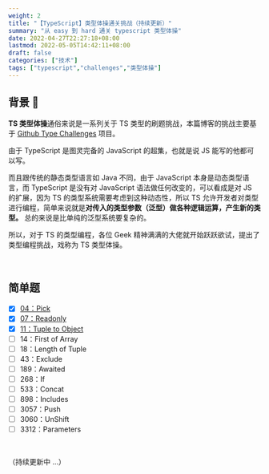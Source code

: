 ```yaml
---
weight: 2
title: "【TypeScript】类型体操通关挑战（持续更新）"
summary: "从 easy 到 hard 通关 typescript 类型体操"
date: 2022-04-27T22:27:18+08:00
lastmod: 2022-05-05T14:42:11+08:00
draft: false
categories: ["技术"]
tags: ["typescript","challenges","类型体操"]
---
```


## 背景 :bookmark:

**TS 类型体操**通俗来说是一系列关于 TS 类型的刷题挑战，本篇博客的挑战主要基于 [Github Type Challenges](https://github.com/type-challenges/type-challenges) 项目。

由于 TypeScript 是图灵完备的 JavaScript 的超集，也就是说 JS 能写的他都可以写。

而且跟传统的静态类型语言如 Java 不同，由于 JavaScript 本身是动态类型语言，而 TypeScript 是没有对 JavaScript 语法做任何改变的，可以看成是对 JS 的扩展，因为 TS 的类型系统需要考虑到这种动态性，所以 TS 允许开发者对类型进行编程，简单来说就是**对传入的类型参数（泛型）做各种逻辑运算，产生新的类型。** 总的来说是比单纯的泛型系统要复杂的。

所以，对于 TS 的类型编程，各位 Geek 精神满满的大佬就开始跃跃欲试，提出了类型编程挑战，戏称为 TS 类型体操。

&nbsp;

## 简单题

- [x] [04：Pick](https://wumanho.cn/posts/type-challenge-easy/#04_pick)
- [x] [07：Readonly](https://wumanho.cn/posts/type-challenge-easy/#07_readonly)
- [x] [11：Tuple to Object](https://wumanho.cn/posts/type-challenge-easy/#11_Tuple_to_Object)
- [ ] 14：First of Array
- [ ] 18：Length of Tuple
- [ ] 43：Exclude
- [ ] 189：Awaited
- [ ] 268：If
- [ ] 533：Concat
- [ ] 898：Includes
- [ ] 3057：Push
- [ ] 3060：UnShift
- [ ] 3312：Parameters

&nbsp;

（持续更新中 ...）

